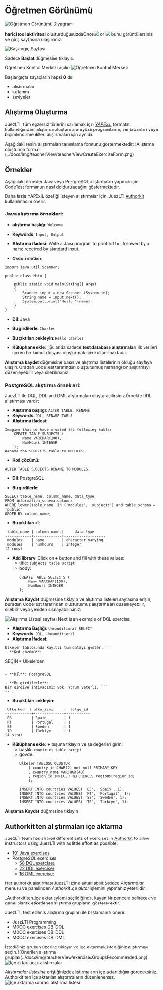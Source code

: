 # Öğretmen Görünümü

![Öğretmen Görünümü Diyagramı](../docs/img/teacherView/teacherViewUsageDiagram.png)

**harici tool aktivitesi** oluşturduğunuzdaOnce![](../docs/img/gettingCredentials/externalTool2.png) or ![](../docs/img/gettingCredentials/externalTool.png) bunu görüntülersiniz ve giriş sayfasına ulaşırsınız.
 
![Başlangıç Sayfası](../docs/img/teacherView/getStartedPage.png)

Sadece **Başlat** düğmesine tıklayın.

Öğretmen Kontrol Merkezi açılır:
![Öğretmen Kontrol Merkezi](../docs/img/teacherView/teacherViewControlCenter.png)


Başlangıçta sayaçların hepsi **0** dır: 
- alıştırmalar
- kullanım
- seviyeler 

## Alıştırma Oluşturma
  
JuezLTI, tüm egzersiz türlerini saklamak için  [_YAPExIL_](https://raw.githubusercontent.com/FGPE-Erasmus/format-specifications/master/schemas/yapexil.schema.json)  formatını kullandığından, alıştırma oluşturma arayüzü programlama, veritabanları veya biçimlendirme dilleri alıştırmaları için aynıdır.


Aşağıdaki resim alıştırmaları tanımlama formunu göstermektedir:
!Alıştırma oluşturma formu](../docs/img/teacherView/teacherViewCreateExerciseForm.png)

## Örnekler
Aşağıdaki örnekler Java veya PostgreSQL alıştırmaları yapmak için CodeTest formunun nasıl doldurulacağını göstermektedir. 

Daha fazla YAPExIL özelliği isteyen alıştırmalar için, JuezLTI [Authorkit](https://python.usz.edu.pl/authorkit/ui/dashboard) kullanılmasını önerir.

### Java alıştırma örnekleri:
- **alıştırma başlığı**: `Welcome`
- **Keywords**: `Input, Output`
- **Alıştırma ifadesi**: Write a Java program to print `Hello ` followed by a name received by standard input.

- **Code solution**: 
```
import java.util.Scanner;

public class Main {

    public static void main(String[] args)
    {
        Scanner input = new Scanner (System.in);
        String name = input.next();
        System.out.print("Hello "+name);
    }
}
```

- **Dil**: Java

- **Bu girdilerle**: `Charles`

- **Bu çıktıları bekleyin**: `Hello Charles`

- **Kütüphane ekle**: _Şu anda sadece **test database alıştırmaları** ilk verileri içeren bir komut dosyası oluşturmak için kullanılmaktadır.
 
**Alıştırma kaydet** düğmesine basın ve alıştırma listelerinin olduğu sayfaya ulaşın. Oradan CodeTest tarafından oluşturulmuş herhangi bir alıştırmayı düzenleyebilir veya silebilirsiniz.
 
### PostgreSQL alıştırma örnekleri:

JuezLTI ile DQL, DDL and DML alıştırmaları oluşturabilirsiniz.Örnekte DDL alıştırması vardır:

- **Alıştırma başlığı**: `ALTER TABLE: RENAME`
- **Keywords**: `DDL, RENAME TABLE`
- **Alıştırma ifadesi**: 
```
Imagine that we have created the following table:
    CREATE TABLE SUBJECTS (
        Name VARCHAR(100),
        NumHours INTEGER
    );
Rename the SUBJECTS table to MODULES.
```

- **Kod çözümü**: 
```
ALTER TABLE SUBJECTS RENAME TO MODULES;
```

- **Dil**: PostgreSQL

- **Bu girdilerle**: 
```
SELECT table_name, column_name, data_type
FROM information_schema.columns
WHERE lower(table_name) in ('modules', 'subjects') and table_schema = 'public'
ORDER BY column_name;
```

- **Bu çıktıları al**:
```
 table_name | column_name |     data_type     
------------+-------------+-------------------
 modules    | name        | character varying
 modules    | numhours    | integer
(2 rows)
```

- **Add library**: Click on **+** button and fill with these values:
  - title: `subjects table script`
  - body:
    ```
    CREATE TABLE SUBJECTS (
        Name VARCHAR(100),
        NumHours INTEGER
    );
    ```

**Alıştırma Kaydet** düğmesine tıklayın ve alıştırma listeleri sayfasına erişin, buradan CodeTest tarafından oluşturulmuş alıştırmaları düzenleyebilir, silebilir veya yeniden sıralayabilirsiniz: 

![Alıştırma Listesi sayfası](../docs/img/teacherView/exercisesList.png)
Next is an example of DQL exercise:
- **Alıştırma Başlığı**: `Unconditional SELECT`
- **Keywords**: `DQL, Unconditional`
- **Alıştırma İfadesi**: 
```
Ülkeler tablosunda kayıtlı tüm datayı göster. ```
- **Kod çözümü**: 
```
SEÇİN * Ülkelerden 
```

- **Dil**: PostgreSQL

- **Bu girdilerle**:
Bir girdiye ihtiyacımız yok. Yorum yeterli. ```
-- .
```

- **Bu çıktıları bekleyin**:
```
 Ülke kod  | ülke_ismi     |  bölge_id 
------------+--------------+-----------
 ES         | Spain        | 1
 PT         | Portugal     | 1
 SE         | Sweden       | 1
 TR         | Türkiye      | 1
(4 sıra)
```

- **Kütüphane ekle**:  **+** tuşuna tıklayın ve şu değerleri girin:
  - başlık: `countries table script`
  - gövde:
    ```
    Ülkeler TABLOSU OLUŞTUR
        ( country_id CHAR(2) not null PRIMARY KEY       
        , country_name VARCHAR(40) 
        , region_id INTEGER REFERENCES regions(region_id)
        ); 

    INSERT INTO countries VALUES( 'ES', 'Spain', 1);
    INSERT INTO countries VALUES( 'PT', 'Portugal', 1);
    INSERT INTO countries VALUES( 'SE', 'Sweden', 1);
    INSERT INTO countries VALUES( 'TR', 'Türkiye', 1);
    ```

 **Alıştırma Kaydet** düğmesine tıklayın

## Authorkit ten alıştırmaları içe aktarma

JuezLTI team has shared different sets of exercises in [Authorkit](https://python.usz.edu.pl/authorkit/ui/dashboard) to allow instructors using JuezLTI with as little effort as possible:
- [101 Java exercises](https://python.usz.edu.pl/authorkit/ui/projects/7f1dc980-a4ed-4c94-9488-e3db1f36c7e1/exercises)
- PostgreSQL exercises
  - [58 DQL exercises](https://python.usz.edu.pl/authorkit/ui/projects/3b71a2f0-e295-4a95-988d-bd6aa9b73ca8/exercises)
  - [22 DDL exercises](https://python.usz.edu.pl/authorkit/ui/projects/4f0281e5-2543-49a9-b0e5-83324553a579/exercises)
  - [16 DML exercises](https://python.usz.edu.pl/authorkit/ui/projects/83a38e8c-e4c4-45d3-b1a6-ec7509c433d5/exercises)

Her authorkit alıştırması JuezLTI içine aktarılabilir.Sadece _Alıştırmalar_ menusu ve panelinden _Authorkit içe aktar_ işlemini yapmanız yeterlidir.
 
_Authorkit’ten_içe aktar eylemi seçildiğinde, kayan bir pencere belirecek ve genel olarak etiketlenen alıştırma gruplarını gösterecektir.

JuezLTI, test edilmiş alıştırma grupları ile başlamanızı önerir.

 - JuezLTI Programming
- MOOC exercises DB: DQL
- MOOC exercises DB: DDL
- MOOC exercises DB: DML

İstediğiniz grubun üzerine tıklayın ve içe aktarmak istediğiniz alıştırmayı seçin.
![Önerilen alıştırma grupları(../docs/img/teacherView/exercisesGroupsRecommended.png)
![İçe aktarılacak alıştırmalar](../docs/img/teacherView/exerciseSelected.png)

_Alıştırmalar listesine_ eriştiğinizde alıştırmaların içe aktarıldığını göreceksiniz. Authorkit ten içe aktarılan alıştırmaların düzenlenemez.
![İçe aktarma sonrası alıştırma listesi](../docs/img/teacherView/exercisesListAfterImport.png)
